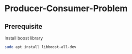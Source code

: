 # Producer-Consumer-Problem


## Prerequisite

Install boost library
``` bash
sudo apt install libboost-all-dev
```
